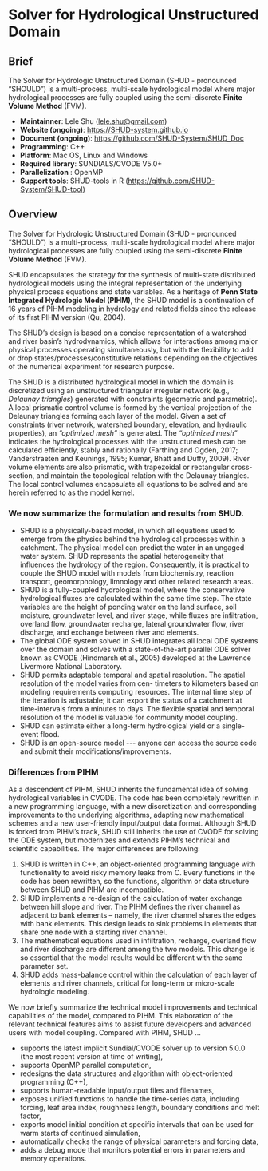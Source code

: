 # Solver for Hydrological Unstructured Domain

## Brief

The Solver for Hydrologic Unstructured Domain  (SHUD - pronounced “SHOULD”) is a multi-process, multi-scale hydrological model where major hydrological processes are fully coupled using the semi-discrete **Finite Volume Method** (FVM). 

* **Maintainner**: Lele Shu (lele.shu@gmail.com)
* **Website (ongoing)**: https://SHUD-system.github.io
* **Document (ongoing)**: https://github.com/SHUD-System/SHUD_Doc
* **Programming**: C++
* **Platform**: Mac OS, Linux and Windows
* **Required library**:  SUNDIALS/CVODE V5.0+
* **Parallelization** : OpenMP
* **Support tools**: SHUD-tools in R (https://github.com/SHUD-System/SHUD-tool)

## Overview

The Solver for Hydrologic Unstructured Domain  (SHUD - pronounced “SHOULD”) is a multi-process, multi-scale hydrological model where major hydrological processes are fully coupled using the semi-discrete **Finite Volume Method** (FVM). 

SHUD encapsulates the strategy for the synthesis of multi-state distributed hydrological models using the integral representation of the underlying physical process equations and state variables. As a heritage of **Penn State Integrated Hydrologic Model (PIHM)**, the SHUD model is a continuation of 16 years of PIHM modeling in hydrology and related fields since the release of its first PIHM version (Qu, 2004). 

The SHUD’s design is based on a concise representation of a watershed and river basin’s hydrodynamics, which allows for interactions among major physical processes operating simultaneously, but with the flexibility to add or drop states/processes/constitutive relations depending on the objectives of the numerical experiment for research purpose. 

The SHUD is a distributed hydrological model in which the domain is discretized using an unstructured triangular irregular network (e.g., *Delaunay triangles*) generated with constraints (geometric and parametric). A local prismatic control volume is formed by the vertical projection of the Delaunay triangles forming each layer of the model. Given a set of constraints (river network, watershed boundary, elevation, and hydraulic properties), an *“optimized mesh”* is generated. The *“optimized mesh”* indicates the hydrological processes with the unstructured mesh can be calculated efficiently, stably and rationally (Farthing and Ogden, 2017; Vanderstraeten and Keunings, 1995; Kumar, Bhatt and Duffy, 2009). River volume elements are also prismatic, with trapezoidal or rectangular cross-section, and maintain the topological relation with the Delaunay triangles. The local control volumes encapsulate all equations to be solved and are herein referred to as the model kernel. 



### We now summarize the formulation and results from SHUD. 

- SHUD is a physically-based model, in which all equations used to emerge from the physics behind the hydrological processes within a catchment. The physical model can predict the water in an ungaged water system.  SHUD represents the spatial heterogeneity that influences the hydrology of the region. Consequently, it is practical to couple the SHUD model with models from biochemistry, reaction transport, geomorphology, limnology and other related research areas.
- SHUD is a fully-coupled hydrological model, where the conservative hydrological fluxes are calculated within the same time step. The state variables are the height of ponding water on the land surface, soil moisture, groundwater level, and river stage, while fluxes are infiltration, overland flow, groundwater recharge, lateral groundwater flow, river discharge, and exchange between river and elements. 
- The global ODE system solved in SHUD integrates all local ODE systems over the domain and solves with a state-of-the-art parallel ODE solver known as CVODE (Hindmarsh et al., 2005) developed at the Lawrence Livermore National Laboratory. 
- SHUD permits adaptable temporal and spatial resolution. The spatial resolution of the model varies from cen- timeters to kilometers based on modeling requirements computing resources. The internal time step of the iteration is adjustable; it can export the status of a catchment at time-intervals from a minutes to days. The flexible spatial and temporal resolution of the model is valuable for community model coupling. 
- SHUD can estimate either a long-term hydrological yield or a single-event flood. 
- SHUD is an open-source model --- anyone can access the source code and submit their modifications/improvements.

### Differences from PIHM

As a descendent of PIHM, SHUD inherits the fundamental idea of solving hydrological variables in CVODE. The code has been completely rewritten in a new programming language, with a new discretization and corresponding improvements to the underlying algorithms, adapting new mathematical schemes and a new user-friendly input/output data format. Although SHUD is forked from PIHM’s track, SHUD still inherits the use of CVODE for solving the ODE system, but modernizes and extends PIHM’s technical and scientific capabilities. The major differences are following: 

1. SHUD is written in C++, an object-oriented programming language with functionality to avoid risky memory leaks from C. Every functions in the code has been rewritten, so the functions, algorithm or data structure between SHUD and PIHM are incompatible. 
2. SHUD implements a re-design of the calculation of water exchange between hill slope and river. The PIHM defines the river channel as adjacent to bank elements – namely, the river channel shares the edges with bank elements. This design leads to sink problems in elements that share one node with a starting river channel. 
3. The mathematical equations used in infiltration, recharge, overland flow and river discharge are different among the two models. This change is so essential that the model results would be different with the same parameter set. 
4. SHUD adds mass-balance control within the calculation of each layer of elements and river channels, critical for long-term or micro-scale hydrologic modeling. 

We now briefly summarize the technical model improvements and technical capabilities of the model, compared to PIHM. This elaboration of the relevant technical features aims to assist future developers and advanced users with model coupling. Compared with PIHM, SHUD ... 

- supports the latest implicit Sundial/CVODE solver up to version 5.0.0 (the most recent version at time of writing), 
- supports OpenMP parallel computation, 
- redesigns the data structures and algorithm with object-oriented programming (C++), 
- supports human-readable input/output files and filenames, 
- exposes unified functions to handle the time-series data, including forcing, leaf area index, roughness length, boundary conditions and melt factor, 
- exports model initial condition at specific intervals that can be used for warm starts of continued simulation, 
- automatically checks the range of physical parameters and forcing data, 
- adds a debug mode that monitors potential errors in parameters and memory operations. 



